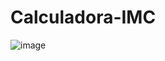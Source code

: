 # Calculadora-IMC

![image](https://user-images.githubusercontent.com/74679398/151440727-3c24ba10-0d34-486a-8e0f-ac54feee3125.png)
